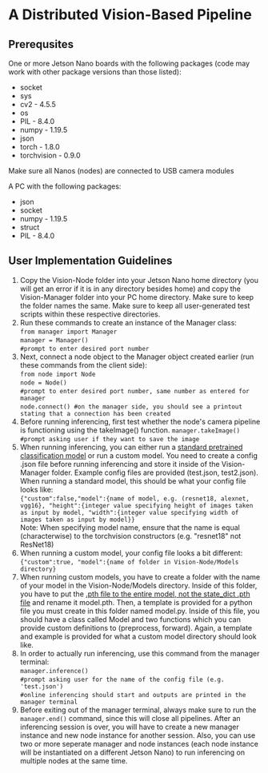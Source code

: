 # A Distributed Vision-Based Pipeline
## Prerequsites
One or more Jetson Nano boards with the following packages (code may work with other package versions than those listed):
* socket
* sys
* cv2 - 4.5.5
* os
* PIL - 8.4.0
* numpy - 1.19.5
* json
* torch - 1.8.0
* torchvision - 0.9.0

Make sure all Nanos (nodes) are connected to USB camera modules

A PC with the following packages:
* json
* socket
* numpy - 1.19.5
* struct
* PIL - 8.4.0

## User Implementation Guidelines
1. Copy the Vision-Node folder into your Jetson Nano home directory (you will get an error if it is in any directory besides home) and copy the Vision-Manager folder into your PC home directory. Make sure to keep the folder names the same. Make sure to keep all user-generated test scripts within these respective directories. 
2. Run these commands to create an instance of the Manager class:  
`from manager import Manager`  
`manager = Manager()`  
`#prompt to enter desired port number`  
3. Next, connect a node object to the Manager object created earlier (run these commands from the client side):  
`from node import Node`  
`node = Node()`  
`#prompt to enter desired port number, same number as entered for manager`  
`node.connect() #on the manager side, you should see a printout stating that a connection has been created`  
4. Before running inferencing, first test whether the node's camera pipeline is functioning using the takeImage() function. 
`manager.takeImage()`  
`#prompt asking user if they want to save the image`  
5. When running inferencing, you can either run a [standard pretrained classification model](https://pytorch.org/vision/stable/models.html) or run a custom model. You need to create a config .json file before running inferencing and store it inside of the Vision-Manager folder. Example config files are provided (test.json, test2.json). When running a standard model, this should be what your config file looks like:  
`{"custom":false,"model":{name of model, e.g. (resnet18, alexnet, vgg16}, "height":{integer value specifying height of images taken as input by model, "width":{integer value specifying width of images taken as input by model}}`  
Note: When specifying model name, ensure that the name is equal (characterwise) to the torchvision constructors (e.g. "resnet18" not ResNet18)  
6. When running a custom model, your config file looks a bit different:  
`{"custom":true, "model":{name of folder in Vision-Node/Models directory}`  
7. When running custom models, you have to create a folder with the name of your model in the Vision-Node/Models directory. Inside of this folder, you have to put the [.pth file to the entire model, not the state_dict .pth file](https://pytorch.org/tutorials/beginner/saving_loading_models.html) and rename it model.pth. Then, a template is provided for a python file you must create in this folder named model.py. Inside of this file, you should have a class called Model and two functions which you can provide custom definitions to (preprocess, forward). Again, a template and example is provided for what a custom model directory should look like. 
8. In order to actually run inferencing, use this command from the manager terminal:  
`manager.inference()`  
`#prompt asking user for the name of the config file (e.g. 'test.json')`  
`#online inferencing should start and outputs are printed in the manager terminal`  
9. Before exiting out of the manager terminal, always make sure to run the `manager.end()` command, since this will close all pipelines. After an inferencing session is over, you will have to create a new manager instance and new node instance for another session. Also, you can use two or more seperate manager and node instances (each node instance will be instantiated on a different Jetson Nano) to run inferencing on multiple nodes at the same time. 
